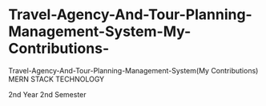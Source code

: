 # Travel-Agency-And-Tour-Planning-Management-System-My-Contributions-
Travel-Agency-And-Tour-Planning-Management-System(My Contributions)
MERN STACK TECHNOLOGY

2nd Year 2nd Semester


